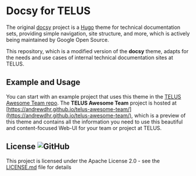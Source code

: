 # Docsy for TELUS

The original [docsy](https://github.com/google/docsy) project is a [Hugo](https://gohugo.io/) theme for technical documentation sets, providing simple navigation, site structure, and more, which is actively being maintained by Google Open Source.

This repository, which is a modified version of the **docsy** theme, adapts for the needs and use cases of internal technical documentation sites at TELUS.

## Example and Usage

You can start with an example project that uses this theme in the [TELUS Awesome Team repo](https://github.com/andrewdhr/telus-awesome-team). The **TELUS Awesome Team** project is hosted at [https://andrewdhr.github.io/telus-awesome-team/](https://andrewdhr.github.io/telus-awesome-team/), which is a preview of this theme and contains all the information you need to use this beautiful and content-focused Web-UI for your team or project at TELUS.

## License ![GitHub](https://img.shields.io/github/license/google/docsy)

This project is licensed under the Apache License 2.0 - see the [LICENSE.md](https://github.com/google/docsy/blob/master/LICENSE) file for details
